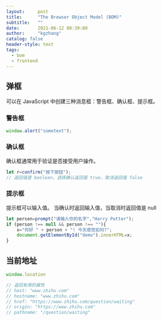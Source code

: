 ```yaml
---
layout:     post
title:      "The Browser Object Model (BOM)"
subtitle:   ""
date:       2021-06-12 09:39:00
author:     "kgzhang"
catalog: false
header-style: text
tags:
  - bom
  - frontend
---
```


## 弹框
可以在 JavaScript 中创建三种消息框：警告框、确认框、提示框。

### 警告框

```js
window.alert("sometext");
```

### 确认框
确认框通常用于验证是否接受用户操作。

```js
let r=confirm("按下按钮");
// 返回值是 boolean，选择确认返回值 true，取消返回值 false
```

### 提示框
提示框可以输入值。
当确认时返回输入值，当取消时返回值是 null

```js
let person=prompt("请输入你的名字","Harry Potter");
if (person !== null && person !== ""){
    x="你好 " + person + "! 今天感觉如何?";
    document.getElementById("demo").innerHTML=x;
}
```

## 当前地址
```js
window.location

// 返回有用的属性
// host: "www.zhihu.com"
// hostname: "www.zhihu.com"
// href: "https://www.zhihu.com/question/waiting"
// origin: "https://www.zhihu.com"
// pathname: "/question/waiting"
```